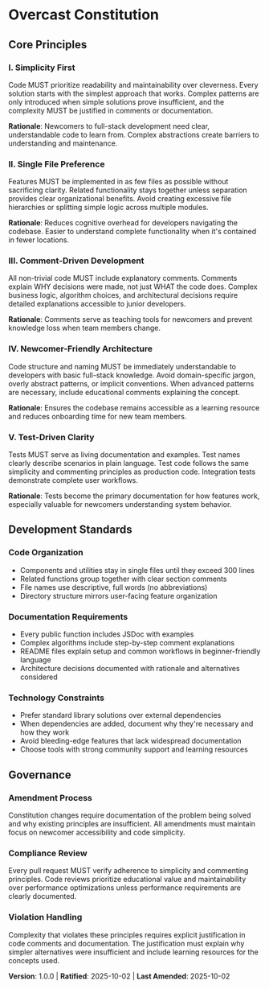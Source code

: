 <!--
Sync Impact Report:
Version change: [NEW] → 1.0.0
Modified principles: [NEW CONSTITUTION]
Added sections: All sections (new constitution)
Removed sections: None (new constitution)
Templates requiring updates:
- ✅ .specify/templates/plan-template.md (constitution check section)
- ✅ .specify/templates/spec-template.md (requirements alignment)
- ✅ .specify/templates/tasks-template.md (task categorization)
- ✅ .specify/templates/agent-file-template.md (code style alignment)
Follow-up TODOs: None
-->

# Overcast Constitution

## Core Principles

### I. Simplicity First
Code MUST prioritize readability and maintainability over cleverness. Every solution starts with the simplest approach that works. Complex patterns are only introduced when simple solutions prove insufficient, and the complexity MUST be justified in comments or documentation.

**Rationale**: Newcomers to full-stack development need clear, understandable code to learn from. Complex abstractions create barriers to understanding and maintenance.

### II. Single File Preference
Features MUST be implemented in as few files as possible without sacrificing clarity. Related functionality stays together unless separation provides clear organizational benefits. Avoid creating excessive file hierarchies or splitting simple logic across multiple modules.

**Rationale**: Reduces cognitive overhead for developers navigating the codebase. Easier to understand complete functionality when it's contained in fewer locations.

### III. Comment-Driven Development
All non-trivial code MUST include explanatory comments. Comments explain WHY decisions were made, not just WHAT the code does. Complex business logic, algorithm choices, and architectural decisions require detailed explanations accessible to junior developers.

**Rationale**: Comments serve as teaching tools for newcomers and prevent knowledge loss when team members change.

### IV. Newcomer-Friendly Architecture
Code structure and naming MUST be immediately understandable to developers with basic full-stack knowledge. Avoid domain-specific jargon, overly abstract patterns, or implicit conventions. When advanced patterns are necessary, include educational comments explaining the concept.

**Rationale**: Ensures the codebase remains accessible as a learning resource and reduces onboarding time for new team members.

### V. Test-Driven Clarity
Tests MUST serve as living documentation and examples. Test names clearly describe scenarios in plain language. Test code follows the same simplicity and commenting principles as production code. Integration tests demonstrate complete user workflows.

**Rationale**: Tests become the primary documentation for how features work, especially valuable for newcomers understanding system behavior.

## Development Standards

### Code Organization
- Components and utilities stay in single files until they exceed 300 lines
- Related functions group together with clear section comments
- File names use descriptive, full words (no abbreviations)
- Directory structure mirrors user-facing feature organization

### Documentation Requirements
- Every public function includes JSDoc with examples
- Complex algorithms include step-by-step comment explanations
- README files explain setup and common workflows in beginner-friendly language
- Architecture decisions documented with rationale and alternatives considered

### Technology Constraints
- Prefer standard library solutions over external dependencies
- When dependencies are added, document why they're necessary and how they work
- Avoid bleeding-edge features that lack widespread documentation
- Choose tools with strong community support and learning resources

## Governance

### Amendment Process
Constitution changes require documentation of the problem being solved and why existing principles are insufficient. All amendments must maintain focus on newcomer accessibility and code simplicity.

### Compliance Review
Every pull request MUST verify adherence to simplicity and commenting principles. Code reviews prioritize educational value and maintainability over performance optimizations unless performance requirements are clearly documented.

### Violation Handling
Complexity that violates these principles requires explicit justification in code comments and documentation. The justification must explain why simpler alternatives were insufficient and include learning resources for the concepts used.

**Version**: 1.0.0 | **Ratified**: 2025-10-02 | **Last Amended**: 2025-10-02